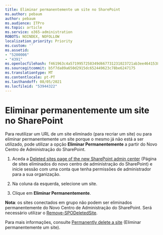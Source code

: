 ```yaml
---
title: Eliminar permanentemente um site no SharePoint
ms.author: pebaum
author: pebaum
ms.audience: ITPro
ms.topic: article
ms.service: o365-administration
ROBOTS: NOINDEX, NOFOLLOW
localization_priority: Priority
ms.custom: ''
ms.assetid:
- "5200006"
- "4391"
ms.openlocfilehash: f461963c4a5719957258349d667731231023721ab3ee4641538c94371bf3f56d
ms.sourcegitcommit: b5f7da89a650d2915dc652449623c78be6247175
ms.translationtype: MT
ms.contentlocale: pt-PT
ms.lasthandoff: 08/05/2021
ms.locfileid: "53944322"
---
```

# <a name="permanently-delete-a-site-in-sharepoint"></a>Eliminar permanentemente um site no SharePoint

Para reutilizar um URL de um site eliminado (para recriar um site) ou para eliminar permanentemente um site porque o mesmo já não está a ser utilizado, pode utilizar a opção **Eliminar Permanentemente** a partir do Novo Centro de Administração do SharePoint. 

1. Aceda a [Deleted sites page of the new SharePoint admin center](https://admin.microsoft.com/sharepoint?page=recycleBin&modern=true) (Página de sites eliminados do novo centro de administração do SharePoint) e inicie sessão com uma conta que tenha permissões de administrador para a sua organização. 

2. Na coluna da esquerda, selecione um site. 

3. Clique em **Eliminar Permanentemente**. 

**Nota**: os sites conectados em grupo não podem ser eliminados permanentemente do Novo Centro de Administração do SharePoint. Será necessário utilizar o [Remove-SPODeletedSite](https://docs.microsoft.com/powershell/module/sharepoint-online/remove-spodeletedsite).  

Para mais informações, consulte [Permanently delete a site](https://docs.microsoft.com/sharepoint/delete-site-collection#permanently-delete-a-site) (Eliminar permanentemente um site). 
